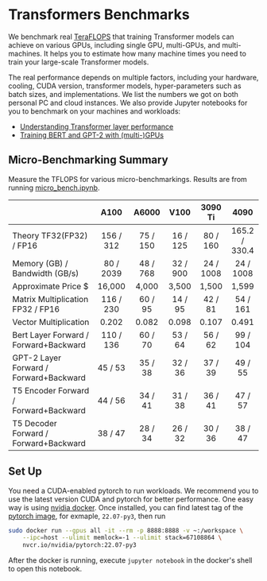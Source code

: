 # Transformers Benchmarks

We benchmark real [TeraFLOPS](https://en.wikipedia.org/wiki/FLOPS) that training Transformer models can achieve on various GPUs, including single GPU, multi-GPUs, and multi-machines. It helps you to estimate how many machine times you need to train your large-scale Transformer models. 

The real performance depends on multiple factors, including your hardware, cooling, CUDA version, transformer models, hyper-parameters such as batch sizes, and implementations. We list the numbers we got on both personal PC and cloud instances. We also provide Jupyter notebooks for you to benchmark on your machines and workloads:

- [Understanding Transformer layer performance](micro_bench.ipynb)
- [Training BERT and GPT-2 with (multi-)GPUs](transformers.ipynb)

## Micro-Benchmarking Summary

Measure the TFLOPS for various micro-benchmarkings. Results are from running [micro_bench.ipynb](micro_bench.ipynb).

|                                        | A100      |  A6000   | V100      | 3090 Ti  |   4090   |
| -------------------------------------- | :-------: | :------: | :-------: | :------: | :------: |
| Theory TF32(FP32) / FP16               | 156 / 312 | 75 / 150 | 16 / 125  | 80 / 160 | 165.2 / 330.4 |
| Memory (GB) / Bandwidth (GB/s)         | 80 / 2039 | 48 / 768 | 32 / 900  | 24 / 1008 | 24 / 1008 |
| Approximate Price $                    |  16,000   |  4,000   |   3,500   |  1,500   | 1,599 |
| Matrix Multiplication FP32 / FP16      | 116 / 230 | 60 / 95  |  14 / 95  | 42 / 81  | 54 / 161 |
| Vector Multiplication                  |   0.202   |  0.082   |   0.098   |  0.107   | 0.491 |
| Bert Layer Forward / Forward+Backward  | 110 / 136 | 60 / 70  |  53 / 64  | 56 / 62  | 99 / 104 |
| GPT-2 Layer Forward / Forward+Backward |  45 / 53  | 35 / 38  |  32 / 36  | 37 / 39  | 49 / 55 |
| T5 Encoder Forward / Forward+Backward  |  44 / 56  | 34 / 41  |  31 / 38  | 36 / 41  | 47 / 57 |
| T5 Decoder Forward / Forward+Backward  |  38 / 47  | 28 / 34  |  26 / 32  | 30 / 36  | 38 / 47 |



## Set Up

You need a CUDA-enabled pytorch to run workloads. We recommend you to use the latest version CUDA and pytorch for better performance. One easy way is using [nvidia docker](https://docs.nvidia.com/datacenter/cloud-native/container-toolkit/install-guide.html#docker). Once installed, you can find latest tag of the [pytorch image](https://catalog.ngc.nvidia.com/orgs/nvidia/containers/pytorch), for exmaple, `22.07-py3`, then run 

```bash
sudo docker run --gpus all -it --rm -p 8888:8888 -v ~:/workspace \
	--ipc=host --ulimit memlock=-1 --ulimit stack=67108864 \
	nvcr.io/nvidia/pytorch:22.07-py3
```

After the docker is running, execute  `jupyter notebook` in the docker's shell to open this notebook.
